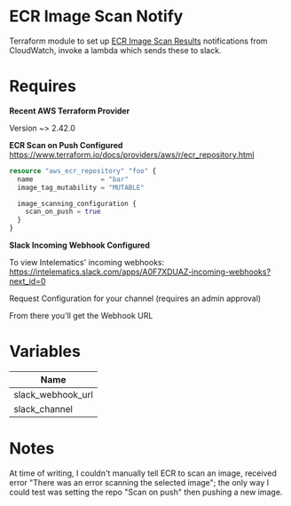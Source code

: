 # ECR Image Scan Notify

Terraform module to set up [ECR Image Scan Results](https://docs.aws.amazon.com/AmazonECR/latest/APIReference/API_DescribeImageScanFindings.html) notifications from CloudWatch, invoke a lambda which sends these to slack.

# Requires

**Recent AWS Terraform Provider**

Version ~> 2.42.0

**ECR Scan on Push Configured**
https://www.terraform.io/docs/providers/aws/r/ecr_repository.html

```terraform
resource "aws_ecr_repository" "foo" {
  name                 = "bar"
  image_tag_mutability = "MUTABLE"

  image_scanning_configuration {
    scan_on_push = true
  }
}
```

**Slack Incoming Webhook Configured**

To view Intelematics' incoming webhooks: https://intelematics.slack.com/apps/A0F7XDUAZ-incoming-webhooks?next_id=0

Request Configuration for your channel (requires an admin approval)

From there you'll get the Webhook URL

# Variables
|Name
|-|
|slack_webhook_url
|slack_channel

# Notes

At time of writing, I couldn't manually tell ECR to scan an image, received error "There was an error scanning the selected image"; the only way I could test was setting the repo "Scan on push" then pushing a new image.
